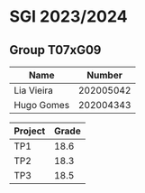 # SGI 2023/2024

## Group T07xG09
| Name             | Number    |
| ---------------- | --------- |
| Lia Vieira       | 202005042 |
| Hugo Gomes       | 202004343 |

| Project   | Grade |
| ----------| ------|
| TP1       | 18.6  |
| TP2       | 18.3  |
| TP3       | 18.5  |



